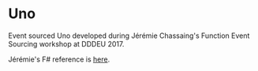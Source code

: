 # Uno

Event sourced Uno developed during Jérémie Chassaing's Function Event Sourcing
workshop at DDDEU 2017.

Jérémie's F# reference is [here](http://thinkbeforecoding.github.io/FsUno.Prod/).
